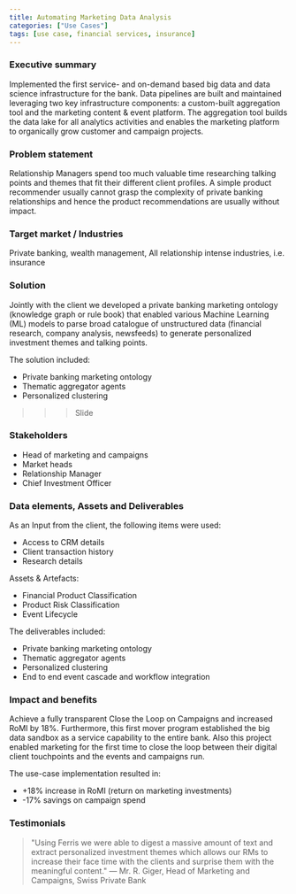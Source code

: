 ```yaml
---
title: Automating Marketing Data Analysis
categories: ["Use Cases"]
tags: [use case, financial services, insurance]
---
```


### Executive summary
Implemented the first service- and on-demand based big data and data science infrastructure for the bank. Data pipelines are built and maintained leveraging two key infrastructure components: a custom-built aggregation tool and the marketing content & event platform. The aggregation tool builds the data lake for all analytics activities and enables the marketing platform to organically grow customer and campaign projects.

### Problem statement
Relationship Managers spend too much valuable time researching talking points and themes that fit their different client profiles. A simple product recommender usually cannot grasp the complexity of private banking relationships and hence the product recommendations are usually without impact.

### Target market / Industries
Private banking, wealth management,
All relationship intense industries, i.e. insurance

### Solution
Jointly with the client we developed a private banking marketing ontology (knowledge graph or rule book) that enabled various Machine Learning (ML) models to parse broad catalogue of unstructured data (financial research, company analysis, newsfeeds) to generate personalized investment themes and talking points.

The solution included:
- Private banking marketing ontology
- Thematic aggregator agents
- Personalized clustering

>>>Slide

### Stakeholders
- Head of marketing and campaigns
- Market heads
- Relationship Manager
- Chief Investment Officer

### Data elements, Assets and Deliverables

As an Input from the client, the following items were used:
- Access to CRM details
- Client transaction history
- Research details

Assets & Artefacts:
- Financial Product Classification
- Product Risk Classification
- Event Lifecycle

The deliverables included:
- Private banking marketing ontology
- Thematic aggregator agents
- Personalized clustering
- End to end event cascade and workflow integration

### Impact and benefits
Achieve a fully transparent Close the Loop on Campaigns and increased RoMI by 18%. Furthermore, this first mover program established the big data sandbox as a service capability to the entire bank. Also this project enabled marketing for the first time to close the loop between their digital client touchpoints and the events and campaigns run.

The use-case implementation resulted in:
- +18% increase in RoMI (return on marketing investments)
- -17% savings on campaign spend

### Testimonials
> "Using Ferris we were able to digest a massive amount of text and extract personalized investment themes which allows our RMs to increase their face time with the clients and surprise them with the meaningful content."
— Mr. R. Giger, Head of Marketing and Campaigns, Swiss Private Bank

